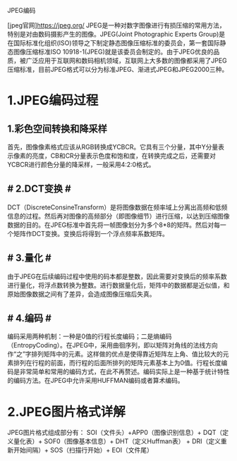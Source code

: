 JPEG编码

[jpeg官网]https://jpeg.org/
JPEG是一种对数字图像进行有损压缩的常用方法，特别是对由数码摄影产生的图像。JPEG(Joint Photographic Experts Group)是在国际标准化组织(ISO)领导之下制定静态图像压缩标准的委员会，第一套国际静态图像压缩标准ISO 10918-1(JPEG)就是该委员会制定的。由于JPEG优良的品质，被广泛应用于互联网和数码相机领域，互联网上大多数的图像都采用了JPEG压缩标准，目前JPEG格式可以分为标准JPEG、渐进式JPEG和JPEG2000三种。

# 1.JPEG编码过程 #
## 1.彩色空间转换和降采样 ##
首先，图像像素格式应该从RGB转换成YCBCR。它具有三个分量，其中Y分量表示像素的亮度，CB和CR分量表示色度和饱和度，在转换完成之后，还需要对YCBCR进行颜色分量的降采样，一般采用4:2:0格式。
## # 2.DCT变换 # ##
DCT（DiscreteConsineTransform）是将图像数据在频率域上分离出高频和低频信息的过程。然后再对图像的高频部分（即图像细节）进行压缩，以达到压缩图像数据的目的。在JPEG标准中首先将一帧图像划分为多个8*8的矩阵。然后对每一个矩阵作DCT变换。变换后将得到一个浮点频率系数矩阵。
## # 3.量化 # ##
由于JPEG在后续编码过程中使用的码本都是整数，因此需要对变换后的频率系数进行量化，将浮点数转换为整数。进行数据量化后，矩阵中的数据都是近似值，和原始图像数据之间有了差异，会造成图像压缩后失真。
## # 4.编码 # ##
编码采用两种机制：一种是0值的行程长度编码；二是熵编码（EntropyCoding）。在JPEG中，采用曲徊序列，即以矩阵对角线的法线方向作“之”字排列矩阵中的元素。这样做的优点是使得靠近矩阵左上角、值比较大的元素排列在行程的前面，而行程的后面所排列的矩阵元素基本上为0值。行程长度编码是非常简单和常用的编码方式，在此不再赘述。编码实际上是一种基于统计特性的编码方法。在JPEG中允许采用HUFFMAN编码或者算术编码。

# 2.JPEG图片格式详解 #
JPEG图片格式组成部分有： 
SOI（文件头）+APP0（图像识别信息）+ DQT（定义量化表）+ SOF0（图像基本信息）+ DHT（定义Huffman表） + DRI（定义重新开始间隔）+ SOS（扫描行开始）+ EOI（文件尾）
